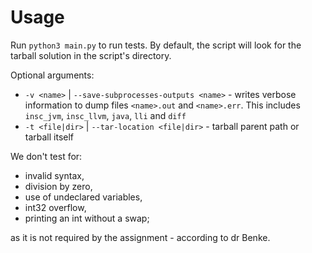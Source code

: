 # Usage

Run `python3 main.py` to run tests.
By default, the script will look for the tarball solution in the script's directory.

Optional arguments:
- `-v <name>` | `--save-subprocesses-outputs <name>` - writes verbose information to dump files `<name>.out` and `<name>.err`. This includes `insc_jvm`, `insc_llvm`, `java`, `lli` and `diff`
- `-t <file|dir>` | `--tar-location <file|dir>` - tarball parent path or tarball itself

We don't test for:

- invalid syntax,
- division by zero,
- use of undeclared variables,
- int32 overflow,
- printing an int without a swap;

as it is not required by the assignment - according to dr Benke.
